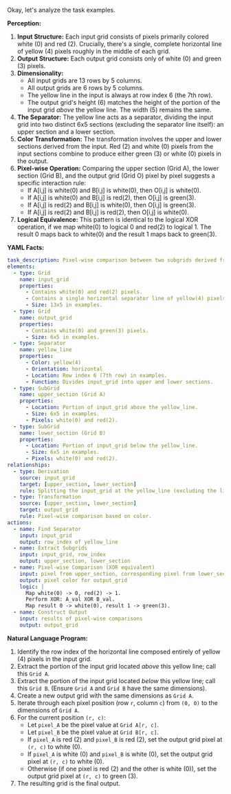 Okay, let's analyze the task examples.

**Perception:**

1.  **Input Structure:** Each input grid consists of pixels primarily colored white (0) and red (2). Crucially, there's a single, complete horizontal line of yellow (4) pixels roughly in the middle of each grid.
2.  **Output Structure:** Each output grid consists only of white (0) and green (3) pixels.
3.  **Dimensionality:**
    *   All input grids are 13 rows by 5 columns.
    *   All output grids are 6 rows by 5 columns.
    *   The yellow line in the input is always at row index 6 (the 7th row).
    *   The output grid's height (6) matches the height of the portion of the input grid *above* the yellow line. The width (5) remains the same.
4.  **The Separator:** The yellow line acts as a separator, dividing the input grid into two distinct 6x5 sections (excluding the separator line itself): an upper section and a lower section.
5.  **Color Transformation:** The transformation involves the upper and lower sections derived from the input. Red (2) and white (0) pixels from the input sections combine to produce either green (3) or white (0) pixels in the output.
6.  **Pixel-wise Operation:** Comparing the upper section (Grid A), the lower section (Grid B), and the output grid (Grid O) pixel by pixel suggests a specific interaction rule:
    *   If A[i,j] is white(0) and B[i,j] is white(0), then O[i,j] is white(0).
    *   If A[i,j] is white(0) and B[i,j] is red(2), then O[i,j] is green(3).
    *   If A[i,j] is red(2) and B[i,j] is white(0), then O[i,j] is green(3).
    *   If A[i,j] is red(2) and B[i,j] is red(2), then O[i,j] is white(0).
7.  **Logical Equivalence:** This pattern is identical to the logical XOR operation, if we map white(0) to logical 0 and red(2) to logical 1. The result 0 maps back to white(0) and the result 1 maps back to green(3).

**YAML Facts:**


```yaml
task_description: Pixel-wise comparison between two subgrids derived from the input determines the output pixel color.
elements:
  - type: Grid
    name: input_grid
    properties:
      - Contains white(0) and red(2) pixels.
      - Contains a single horizontal separator line of yellow(4) pixels.
      - Size: 13x5 in examples.
  - type: Grid
    name: output_grid
    properties:
      - Contains white(0) and green(3) pixels.
      - Size: 6x5 in examples.
  - type: Separator
    name: yellow_line
    properties:
      - Color: yellow(4)
      - Orientation: horizontal
      - Location: Row index 6 (7th row) in examples.
      - Function: Divides input_grid into upper and lower sections.
  - type: SubGrid
    name: upper_section (Grid A)
    properties:
      - Location: Portion of input_grid above the yellow_line.
      - Size: 6x5 in examples.
      - Pixels: white(0) and red(2).
  - type: SubGrid
    name: lower_section (Grid B)
    properties:
      - Location: Portion of input_grid below the yellow_line.
      - Size: 6x5 in examples.
      - Pixels: white(0) and red(2).
relationships:
  - type: Derivation
    source: input_grid
    target: [upper_section, lower_section]
    rule: Splitting the input_grid at the yellow_line (excluding the line itself).
  - type: Transformation
    source: [upper_section, lower_section]
    target: output_grid
    rule: Pixel-wise comparison based on color.
actions:
  - name: Find Separator
    input: input_grid
    output: row_index of yellow_line
  - name: Extract Subgrids
    input: input_grid, row_index
    output: upper_section, lower_section
  - name: Pixel-wise Comparison (XOR equivalent)
    input: pixel from upper_section, corresponding pixel from lower_section
    output: pixel color for output_grid
    logic: |
      Map white(0) -> 0, red(2) -> 1.
      Perform XOR: A_val XOR B_val.
      Map result 0 -> white(0), result 1 -> green(3).
  - name: Construct Output
    input: results of pixel-wise comparisons
    output: output_grid
```


**Natural Language Program:**

1.  Identify the row index of the horizontal line composed entirely of yellow (4) pixels in the input grid.
2.  Extract the portion of the input grid located *above* this yellow line; call this `Grid A`.
3.  Extract the portion of the input grid located *below* this yellow line; call this `Grid B`. (Ensure `Grid A` and `Grid B` have the same dimensions).
4.  Create a new output grid with the same dimensions as `Grid A`.
5.  Iterate through each pixel position (row `r`, column `c`) from `(0, 0)` to the dimensions of `Grid A`.
6.  For the current position `(r, c)`:
    *   Let `pixel_A` be the pixel value at `Grid A[r, c]`.
    *   Let `pixel_B` be the pixel value at `Grid B[r, c]`.
    *   If `pixel_A` is red (2) and `pixel_B` is red (2), set the output grid pixel at `(r, c)` to white (0).
    *   If `pixel_A` is white (0) and `pixel_B` is white (0), set the output grid pixel at `(r, c)` to white (0).
    *   Otherwise (if one pixel is red (2) and the other is white (0)), set the output grid pixel at `(r, c)` to green (3).
7.  The resulting grid is the final output.